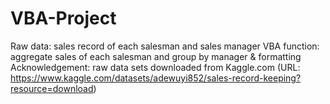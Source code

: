 # VBA-Project
Raw data: sales record of each salesman and sales manager
VBA function: aggregate sales of each salesman and group by manager & formatting
Acknowledgement: raw data sets downloaded from Kaggle.com (URL: https://www.kaggle.com/datasets/adewuyi852/sales-record-keeping?resource=download)
